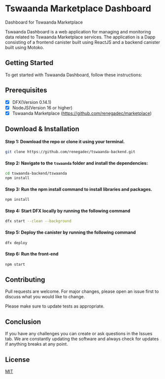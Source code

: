 # Tswaanda Marketplace Dashboard
Dashboard for Tswaanda Marketplace

Tswaanda Dashboard is a web application for managing and monitoring data related to Tswaanda Marketplace services. 
The application is a Dapp consisting of a frontend canister built using ReactJS and a backend canister built using Motoko. 
 
## Getting Started

To get started with Tswaanda Dashboard, follow these instructions:

## Prerequisites

- [X] DFX(Version 0.14.1)
- [X] NodeJS(Version 16 or higher)
- [X] Tswaanda Marketplace (https://github.com/renegadec/marketplace)

## Download & Installation

#### Step 1: Download the repo or clone it using your terminal.

```bash 
git clone https://github.com/renegadec/tswaanda-backend.git

```

#### Step 2: Navigate to the `tswaanda` folder and install the dependencies:

```bash
cd tswaanda-backend/tswaanda
npm install
```

#### Step 3: Run the npm install command to install libraries and packages.

```bash
npm install
```
#### Step 4: Start DFX locally by running the following command

```bash
dfx start --clean --background
```

#### Step 5: Deploy the canister by running the following command

```bash
dfx deploy
```

#### Step 6: Run the front-end

```bash
npm start
```

## Contributing

Pull requests are welcome. For major changes, please open an issue first
to discuss what you would like to change.

Please make sure to update tests as appropriate.

## Conclusion

If you have any challenges you can create or ask questions in the Issues tab. We are constantly updating the software and always check for updates if anything breaks at any point.

## License

[MIT](https://choosealicense.com/licenses/mit/)
